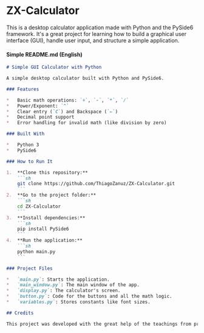 # ZX-Calculator
This is a desktop calculator application made with Python and the PySide6 framework. It's a great project for learning how to build a graphical user interface (GUI), handle user input, and structure a simple application.

#### **Simple README.md (English)**

```markdown
# Simple GUI Calculator with Python

A simple desktop calculator built with Python and PySide6.

### Features

*   Basic math operations: `+`, `-`, `*`, `/`
*   Power/Exponent: `^`
*   Clear entry (`C`) and Backspace (`←`)
*   Decimal point support
*   Error handling for invalid math (like division by zero)

### Built With

*   Python 3
*   PySide6

### How to Run It

1.  **Clone this repository:**
    ```sh
    git clone https://github.com/ThiagoZanuz/ZX-Calculator.git
    ```
2.  **Go to the project folder:**
    ```sh
    cd ZX-Calculator
    ```
3.  **Install dependencies:**
    ```sh
    pip install PySide6
    ```
4.  **Run the application:**
    ```sh
    python main.py
    ```

### Project Files

*   `main.py`: Starts the application.
*   `main_window.py`: The main window of the app.
*   `display.py`: The calculator's screen.
*   `button.py`: Code for the buttons and all the math logic.
*   `variables.py`: Stores constants like font sizes.

## Credits

This project was developed with the great help of the teachings from professor **Otávio Miranda**.
